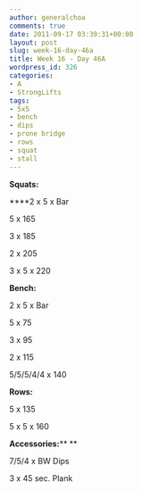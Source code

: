 ```yaml
---
author: generalchoa
comments: true
date: 2011-09-17 03:39:31+00:00
layout: post
slug: week-16-day-46a
title: Week 16 - Day 46A
wordpress_id: 326
categories:
- A
- StrongLifts
tags:
- 5x5
- bench
- dips
- prone bridge
- rows
- squat
- stall
---
```


**Squats:**

****2 x 5 x Bar

5 x 165

3 x 185

2 x 205

3 x 5 x 220

**Bench:**

2 x 5 x Bar

5 x 75

3 x 95

2 x 115

5/5/5/4/4 x 140

**Rows:**

5 x 135

5 x 5 x 160

**Accessories:**** **

7/5/4 x BW Dips

3 x 45 sec. Plank
